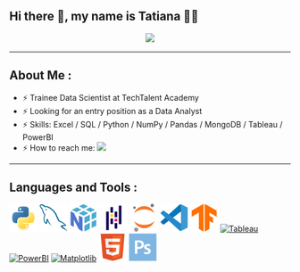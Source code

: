 ##  Hi there 👋, my name is Tatiana :woman_technologist:
<div id="header" align="center">
  <img src="https://www.stengg.com/media/617349/data-analytics-header-image.jpg?anchor=center&amp;mode=crop&amp;width=1600&amp;height=200&amp;rnd=131890221430000000"/>  
</div>

---

##  About Me :
- :zap: Trainee Data Scientist at TechTalent Academy
- :zap: Looking for an entry position as a Data Analyst
- :zap: Skills:  Excel / SQL / Python / NumPy / Pandas / MongoDB / Tableau / PowerBI 
- :zap: How to reach me: <a href="https://www.linkedin.com/in/tatiana-iacob-978740131/"> <img src="https://www.designinmentalhealth.com/wp-content/uploads/sites/57/2022/05/Linkedin-logo-png-300x78.png" width="100"/> </a>

---

## Languages and Tools :
<div>
  <a href="https://www.microsoft.com/en-us/microsoft-365/excel><img src="https://www.orthodyne.be/wp-content/uploads/2017/03/Excel.png" title="Excel" alt="Excel" width="50" height="50"/></a>
  <a href="https://www.python.org"><img src="https://github.com/devicons/devicon/blob/master/icons/python/python-original.svg" title="Python" alt="Python" width="50" height="50"/></a>
  <a href="https://www.mysql.com"><img src="https://github.com/devicons/devicon/blob/master/icons/mysql/mysql-original.svg" title="SQL" alt="SQL" width="50" height="50"/></a>
  <a href="https://numpy.org"><img src="https://github.com/devicons/devicon/blob/master/icons/numpy/numpy-original.svg" title="NumPy" alt="NumPy" width="50" height="50"/></a>
  <a href="https://pandas.pydata.org"><img src="https://github.com/devicons/devicon/blob/master/icons/pandas/pandas-original.svg" title="Pandas" alt="Pandas" width="50" height="50"/></a>
  <a href="https://jupyter.org"><img src="https://github.com/devicons/devicon/blob/master/icons/jupyter/jupyter-original.svg" title="Jupyter" alt="Jupyter" width="50" height="50"/></a>
  <a href="https://code.visualstudio.com"><img src="https://github.com/devicons/devicon/blob/master/icons/vscode/vscode-original.svg" title="VSCode" alt="VSCode " width="50" height="50"/></a>
  <a href="https://www.mongodb.com><img src="https://github.com/devicons/devicon/blob/master/icons/mongodb/mongodb-original.svg" title="MongoDB" alt="MongoDB" width="50" height="50"/></a>
  <a href="https://www.tensorflow.org"><img src="https://github.com/devicons/devicon/blob/master/icons/tensorflow/tensorflow-original.svg"  title="Tensorflow" alt="Tensorflow" width="50" height="50"/></a>
  <a href="https://tableau.com"><img src="https://cdn.worldvectorlogo.com/logos/tableau-software.svg" title="Tableau" alt="Tableau" width="50" height="50"/></a>
  <a href="https://powerbi.microsoft.com/en-us"><img src="https://excelclub.com.br/wp-content/uploads/2022/08/MicrosoftTeams-image-19.png" title="PowerBI" alt="PowerBI" width="50" height="50"/></a>
  <a href="https://matplotlib.org"><img src="https://upload.wikimedia.org/wikipedia/commons/thumb/0/01/Created_with_Matplotlib-logo.svg/2048px-Created_with_Matplotlib-logo.svg.png" title="Matplotlib"  alt="Matplotlib" width="50" height="50"/></a>
  <a href="https://html.spec.whatwg.org/multipage"><img src="https://github.com/devicons/devicon/blob/master/icons/html5/html5-original.svg" title="HTML5" alt="HTML" width="50" height="50"/></a>
  <a href="https://www.adobe.com/uk/products/photoshop"><img src="https://github.com/devicons/devicon/blob/master/icons/photoshop/photoshop-plain.svg" title="Photoshop" alt="Photoshop" width="50" height="50"/></a>
 </div>
